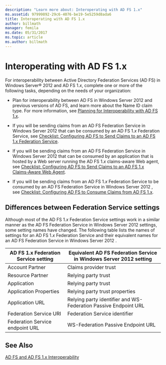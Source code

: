```yaml
---
description: "Learn more about: Interoperating with AD FS 1.x"
ms.assetid: 97999892-29c6-4076-be19-5e5259d8ada6
title: Interoperating with AD FS 1.x
author: billmath
manager: femila
ms.date: 05/31/2017
ms.topic: article
ms.author: billmath
---
```

# Interoperating with AD FS 1.x

For interoperability between Active Directory Federation Services \(AD FS\) in Windows Server&reg; 2012 and AD FS 1.*x*, complete one or more of the following tasks, depending on the needs of your organization:

-   Plan for interoperability between AD FS in  Windows Server 2012  and previous versions of AD FS, and learn more about the Name ID claim type. For more information, see [Planning for Interoperability with AD FS 1.x](/previous-versions/windows/it-pro/windows-server-2012-R2-and-2012/ff678040(v=ws.11)).

-   If you will be sending claims from an AD FS Federation Service in  Windows Server 2012  that can be consumed by an AD FS 1.*x* Federation Service, see [Checklist: Configuring AD FS to Send Claims to an AD FS 1.x Federation Service](Checklist--Configuring-AD-FS-to-Send-Claims-to-an-AD-FS-1.x-Federation-Service.md).

-   If you will be sending claims from an AD FS Federation Service in  Windows Server 2012  that can be consumed by an application that is hosted by a Web server running the AD FS 1.*x* claims\-aware Web agent, see [Checklist: Configuring AD FS to Send Claims to an AD FS 1.x Claims-Aware Web Agent](Checklist--Configuring-AD-FS-to-Send-Claims-to-an-AD-FS-1.x-Claims-Aware-Web-Agent.md).

-   If you will be sending claims from an AD FS 1.*x* Federation Service to be consumed by an AD FS Federation Service in  Windows Server 2012 , see [Checklist: Configuring AD FS  to Consume Claims from AD FS 1.x](Checklist--Configuring-AD-FS--to-Consume-Claims-from-AD-FS-1.x.md).

## Differences between Federation Service settings
Although most of the AD FS 1.*x* Federation Service settings work in a similar manner as the AD FS Federation Service in  Windows Server 2012  settings, some setting names have changed. The following table lists the names of settings for an AD FS 1.*x* Federation Service and their equivalent names for an AD FS Federation Service in  Windows Server 2012 .

|AD FS 1.x Federation Service setting|Equivalent AD FS Federation Service in  Windows Server 2012  setting
|----------------------------------------|----------------------------------------------------------------------------------------------------------
|Account Partner|Claims provider trust
|Resource Partner|Relying party trust
|Application|Relying party trust
|Application Properties|Relying party trust properties
|Application URL|Relying party identifier and WS\-Federation Passive Endpoint URL
|Federation Service URI|Federation Service identifier
|Federation Service endpoint URL|WS\-Federation Passive Endpoint URL

## See Also
[AD FS and AD FS 1.x Interoperability](https://go.microsoft.com/fwlink/?LinkId=200776)

